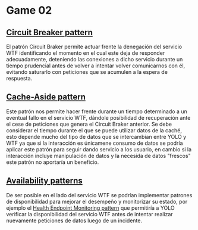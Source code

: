# Game 02

## [Circuit Breaker pattern](https://docs.microsoft.com/en-us/azure/architecture/patterns/circuit-breaker)

El patrón Circuit Braker permite actuar frente la denegación del servicio WTF identificando el momento en el cual 
este deja de responder adecuadamente, deteniendo las conexiones a dicho servicio durante un tiempo prudencial 
antes de volver a intentar volver comunicarnos con él, evitando saturarlo con peticiones que se 
acumulen a la espera de respuesta.

## [Cache-Aside pattern](https://docs.microsoft.com/en-us/azure/architecture/patterns/cache-aside)

Este patrón nos permite hacer frente durante un tiempo determinado a un eventual fallo en el servicio WTF, dándole posibilidad 
de recuperación ante el cese de peticiones que genera el Circuit Braker anterior.
Se debe considerar el tiempo durante el que se puede utilizar datos de la caché, esto depende mucho del tipo de datos que
se intercambian entre YOLO y WTF ya que si la interacción es únicamene consumo de datos se podría aplicar este patrón 
para seguir dando servicio a los usuario, en cambio si la interacción incluye manipulación de datos y la necesida de datos 
"frescos" este patrón no aportaría un beneficio.


## [Availability patterns](https://docs.microsoft.com/en-us/azure/architecture/patterns/category/availability)

De ser posible en el lado del servicio WTF se podrían implementar patrones de disponibilidad para mejorar el desempeño
y monitorizar su estado, por ejemplo el [Health Endpoint Monitoring pattern](https://docs.microsoft.com/en-us/azure/architecture/patterns/health-endpoint-monitoring) que permitiría a YOLO verificar
la disponibilidad del servicio WTF antes de intentar realizar nuevamente peticiones de datos luego de un incidente.
